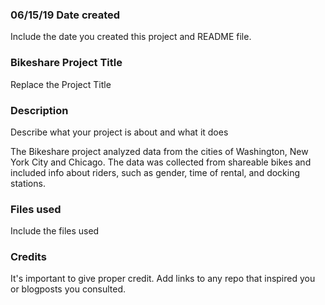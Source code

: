 ### **06/15/19 Date created**
Include the date you created this project and README file.

### **Bikeshare Project Title**
Replace the Project Title

### **Description**
Describe what your project is about and what it does

The Bikeshare project analyzed data from the cities of Washington, New York City and Chicago. The data was collected from shareable bikes and included info about riders, such as gender, time of rental, and docking stations.

### Files used
Include the files used

### Credits
It's important to give proper credit. Add links to any repo that inspired you or blogposts you consulted.
